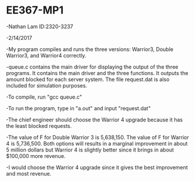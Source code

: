 # EE367-MP1

-Nathan Lam
 ID:2320-3237

-2/14/2017

-My program compiles and runs the three versions: Warrior3, Double Warrior3, and Warrior4 correctly.

-queue.c contains the main driver for displaying the output of the three programs. It contains the main driver and the three functions. It outputs the amount blocked for each server system. The file request.dat is also included for simulation purposes. 

-To compile, run "gcc queue.c"

-To run the program, type in "a.out" and input "request.dat"

-The chief engineer should choose the Warrior 4 upgrade because it has the least blocked requests. 

-The value of F for Double Warrior 3 is 5,638,150. The value of F for Warrior 4 is 5,736,500. Both options will results in a marginal improvement in about 5 million dollars but Warrior 4 is slightly better since it brings in about $100,000 more revenue.

-I would choose the Warrior 4 upgrade since it gives the best improvement and most revenue. 
